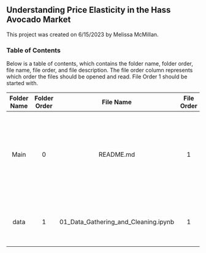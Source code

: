 ## Understanding Price Elasticity in the Hass Avocado Market

This project was created on 6/15/2023 by Melissa McMillan.

### Table of Contents
Below is a table of contents, which contains the folder name, folder order, file name, file order, and file description. The file order column represents which order the files should be opened and read. File Order 1 should be started with.


**Folder Name**|**Folder Order**|**File Name**|**File Order**|**File Description**
:-----:|:-----:|:-----:|:-----:|:-----:
Main|0|README.md|1|The README file contains the executive summary and overview of the project as a whole.
data|1|01_Data_Gathering_and_Cleaning.ipynb|1|In this notebook I gather the raw and process the raw data.
